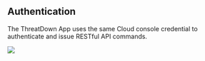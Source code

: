 ## Authentication

The ThreatDown App uses the same Cloud console credential to authenticate and issue RESTful API
commands.

[![](img/threatdown_login.png)](img/threatdown_login.png)
